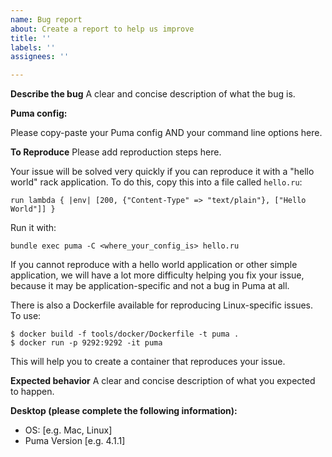 ```yaml
---
name: Bug report
about: Create a report to help us improve
title: ''
labels: ''
assignees: ''

---
```


**Describe the bug**
A clear and concise description of what the bug is.

**Puma config:**

Please copy-paste your Puma config AND your command line options here.

**To Reproduce**
Please add reproduction steps here.

Your issue will be solved very quickly if you can reproduce it with a "hello world" rack application. To do this, copy this into a file called `hello.ru`:

```
run lambda { |env| [200, {"Content-Type" => "text/plain"}, ["Hello World"]] }
```

Run it with:

```
bundle exec puma -C <where_your_config_is> hello.ru
```

If you cannot reproduce with a hello world application or other simple application, we will have a lot more difficulty helping you fix your issue, because it may be application-specific and not a bug in Puma at all.  

There is also a Dockerfile available for reproducing Linux-specific issues. To use:

```
$ docker build -f tools/docker/Dockerfile -t puma .
$ docker run -p 9292:9292 -it puma
```

This will help you to create a container that reproduces your issue.

**Expected behavior**
A clear and concise description of what you expected to happen.

**Desktop (please complete the following information):**
 - OS: [e.g. Mac, Linux]
 - Puma Version [e.g. 4.1.1]

